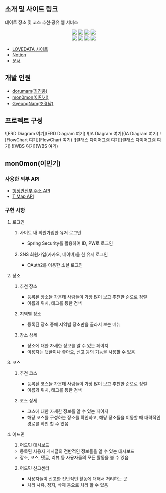## 소개 및 사이트 링크

데이트 장소 및 코스 추천·공유 웹 서비스

<div align="center">
   <img src="https://img.shields.io/badge/java-007396?style=for-the-badge&logo=java&logoColor=white">
   <img src="https://img.shields.io/badge/spring-6DB33F?style=for-the-badge&logo=spring&logoColor=white">
   <img src="https://img.shields.io/badge/spring security-6DB33F?style=for-the-badge&logo=spring-security&logoColor=white">
   <img src="https://img.shields.io/badge/mysql-4479A1?style=for-the-badge&logo=mysql&logoColor=white">
</div>
<div align="center">
   <img src="https://img.shields.io/badge/html5-E34F26?style=for-the-badge&logo=html5&logoColor=white">
   <img src="https://img.shields.io/badge/css-1572B6?style=for-the-badge&logo=css3&logoColor=white">
   <img src="https://img.shields.io/badge/javascript-F7DF1E?style=for-the-badge&logo=javascript&logoColor=black">
   <img src="https://img.shields.io/badge/jquery-0769AD?style=for-the-badge&logo=jquery&logoColor=white">
</div>

- [LOVEDATA 사이트](http://mon0mon.duckdns.org:18080/)
- [Notion](https://scrawny-lizard-383.notion.site/LoveData-39e4f8ace2044240a7ae4f17b61e60e4?pvs=4)
- [문서](https://drive.google.com/drive/folders/1FZcA_fte9l0v0sEVKyW0xwx6NE6h7uUe)

## 개발 인원

- [dorumam(최진웅)](https://github.com/dorumamu/)
- [mon0mon(이민기)](https://github.com/mon0mon/)
- [GyeongNam(조경남)](https://github.com/GyeongNam/)

## 프로젝트 구성

![ERD Diagram 여기](ERD Diagram 여기)
![IA Diagram 여기](IA Diagram 여기)
![FlowChart 여기](FlowChart 여기)
![클래스 다이어그램 여기](클래스 다이어그램 여기)
![WBS 여기](WBS 여기)

## mon0mon(이민기)

### 사용한 외부 API

- [행정안전부 주소 API](https://business.juso.go.kr/addrlink/openApi/apiExprn.do)
- [T Map API](https://tmapapi.sktelecom.com/)

### 구현 사항

1. 로그인

   1. 사이트 내 회원가입한 유저 로그인

      - Spring Security를 활용하여 ID, PW로 로그인

   2. SNS 회원가입(카카오, 네이버)을 한 유저 로그인
      - OAuth2를 이용한 소셜 로그인

2. 장소

   1. 추천 장소

      - 등록된 장소들 가운데 사람들이 가장 많이 보고 추천한 순으로 정렬
      - 이름과 위치, 태그를 통한 검색

   2. 지역별 장소

      - 등록된 장소 중에 지역별 장소만을 골라서 보는 메뉴

   3. 장소 상세

      - 장소에 대한 자세한 정보를 알 수 있는 페이지
      - 이용자는 댓글이나 좋아요, 신고 등의 기능을 사용할 수 있음

3. 코스

   1. 추천 코스

      - 등록된 코스들 가운데 사람들이 가장 많이 보고 추천한 순으로 정렬
      - 이름과 위치, 태그를 통한 검색

   2. 코스 상세

      - 코스에 대한 자세한 정보를 알 수 있는 페이지
      - 해당 코스를 구성하는 장소를 확인하고, 해당 장소들을 이동할 때 대략적인 경로를 확인 할 수 있음

4. 어드민

   1. 어드민 대시보드

   - 등록된 사용자 게시글의 전반적인 정보들을 알 수 있는 대시보드
   - 장소, 코스, 댓글, 리뷰 등 사용자들의 모든 활동을 볼 수 있음

   2. 어드민 신고센터

      - 사용자들이 신고한 전반적인 활동에 대해서 처리하는 곳
      - 처리 사유, 정지, 삭제 등으로 처리 할 수 있음
